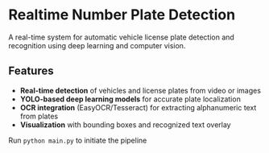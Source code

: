 # Realtime Number Plate Detection

A real-time system for automatic vehicle license plate detection and recognition using deep learning and computer vision.

## Features

- **Real-time detection** of vehicles and license plates from video or images
- **YOLO-based deep learning models** for accurate plate localization
- **OCR integration** (EasyOCR/Tesseract) for extracting alphanumeric text from plates
- **Visualization** with bounding boxes and recognized text overlay

Run `python main.py` to initiate the pipeline
